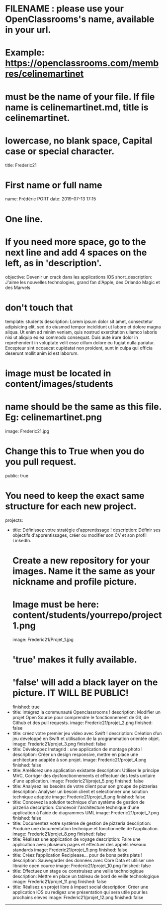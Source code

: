 # FILENAME : please use your OpenClassrooms's name, available in your url.
# Example: https://openclassrooms.com/membres/celinemartinet
# must be the name of your file. If file name is celinemartinet.md, title is celinemartinet.
# lowercase, no blank space, Capital case or special character.
title: Frederic21

# First name or full name
name: Frédéric PORT
date: 2019-07-13 17:15

# One line.
# If you need more space, go to the next line and add 4 spaces on the left, as in 'description'.
objective: Devenir un crack dans les applications IOS
short_description: J'aime les nouvelles technologies, grand fan d'Apple, des Orlando Magic et des Marvels

# don't touch that
template: students
description:
    Lorem ipsum dolor sit amet, consectetur adipisicing elit, sed do eiusmod
    tempor incididunt ut labore et dolore magna aliqua. Ut enim ad minim veniam,
    quis nostrud exercitation ullamco laboris nisi ut aliquip ex ea commodo
    consequat. Duis aute irure dolor in reprehenderit in voluptate velit esse
    cillum dolore eu fugiat nulla pariatur. Excepteur sint occaecat cupidatat non
    proident, sunt in culpa qui officia deserunt mollit anim id est laborum.

# image must be located in content/images/students
# name should be the same as this file. Eg: celinemartinet.png
image: Frederic21.jpg

# Change this to True when you do you pull request.
public: true

# You need to keep the exact same structure for each new project.
projects:
  - title: Définissez votre stratégie d'apprentissage !
    description: Définir ses objectifs d'apprentissages, créer ou modifier son CV et son profil LinkedIn.
    # Create a new repository for your images. Name it the same as your nickname and profile picture.
    # Image must be here: content/students/yourrepo/project1.png
    image: Frederic21/Projet_1.jpg
    # 'true' makes it fully available.
    # 'false' will add a black layer on the picture. IT WILL BE PUBLIC!
    finished: true
  - title: Intégrez la communauté Openclassrooms !
    description: Modifier un projet Open Source pour comprendre le fonctionnement de Git, de Github et des pull requests. 
    image: Frederic21/projet_2.png
    finished: false
  - title: créez votre premier jeu video avec Swift !
    description: Création d’un jeu développé en Swift et utilisation de la programmation orientée objet.
    image: Frederic21/projet_3.png
    finished: false
  - title: Développez Instagrid : une application de montage photo !
    description: Créer un design responsive, mettre en place une architecture adaptée à son projet.
    image: Frederic21/projet_4.png
    finished: false
  - title: Améliorez une application existante
    description: Utiliser le principe MVC, Corriger des dysfonctionnements et effectuer des tests unitaire d'une application.
    image: Frederic21/projet_5.png
    finished: false
  - title: Analysez les besoins de votre client pour son groupe de pizzerias
    description: Analyser un besoin client et selectionner une solution technique adaptée
    image: Frederic21/projet_6.png
    finished: false
  - title: Concevez la solution technique d’un système de gestion de pizzeria
    description: Concevoir l'architecture technique d'une application à l'aide de diagrammes UML
    image: Frederic21/projet_7.png
    finished: false
  - title: Documentez votre système de gestion de pizzeria
    description: Produire une documentation technique et fonctionnelle de l’application.
    image: Frederic21/projet_8.png
    finished: false
  - title: Réalisez une application de voyage
    description: Faire une application avec plusieurs pages et effectuer des appels réseaux standards
    image: Frederic21/projet_9.png
    finished: false
  - title: Créez l’application Reciplease… pour de bons petits plats !
    description: Sauvegarder des données avec Core Data et utiliser une librairie open cource
    image: Frederic21/projet_10.png
    finished: false
  - title: Effectuez un stage ou construisez une veille technologique
    description: Mettre en place un tableau de bord de veille technologique
    image: Frederic21/projet_11.png
    finished: false
  - title: Réalisez un projet libre à impact social
    description: Créer une application iOS ou redigez une présentation qui sera utile pour les prochains eleves
    image: Frederic21/projet_12.png
    finished: false
---
